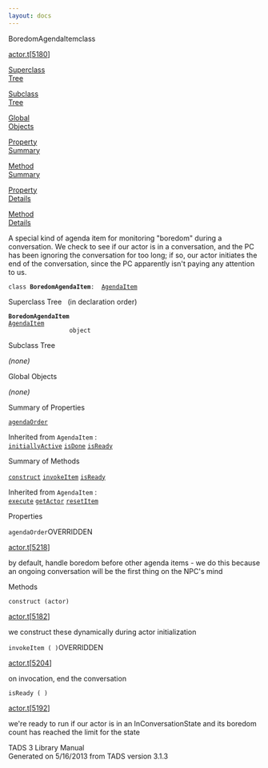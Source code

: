 ```yaml
---
layout: docs
---
```

<span class="title">BoredomAgendaItem</span><span class="type">class</span>

[actor.t](../file/actor.t.html)\[[5180](../source/actor.t.html#5180)\]

[Superclass  
Tree](#_SuperClassTree_)

[Subclass  
Tree](#_SubClassTree_)

[Global  
Objects](#_ObjectSummary_)

[Property  
Summary](#_PropSummary_)

[Method  
Summary](#_MethodSummary_)

[Property  
Details](#_Properties_)

[Method  
Details](#_Methods_)



A special kind of agenda item for monitoring "boredom" during a
conversation. We check to see if our actor is in a conversation, and the
PC has been ignoring the conversation for too long; if so, our actor
initiates the end of the conversation, since the PC apparently isn't
paying any attention to us.

`class `**`BoredomAgendaItem`**` :   `[`AgendaItem`](../object/AgendaItem.html)



<span id="_SuperClassTree_"></span>



<span class="hdln">Superclass Tree</span>   (in declaration order)



**`BoredomAgendaItem`**  
[`AgendaItem`](../object/AgendaItem.html)  
`                 object`  
<span id="_SubClassTree_"></span>



<span class="hdln">Subclass Tree</span>  



*(none)* <span id="_ObjectSummary_"></span>



<span class="hdln">Global Objects</span>  



*(none)* <span id="_PropSummary_"></span>



<span class="hdln">Summary of Properties</span>  



[`agendaOrder`](#agendaOrder)

Inherited from `AgendaItem` :  
[`initiallyActive`](../object/AgendaItem.html#initiallyActive) [`isDone`](../object/AgendaItem.html#isDone) [`isReady`](../object/AgendaItem.html#isReady)

<span id="_MethodSummary_"></span>



<span class="hdln">Summary of Methods</span>  



[`construct`](#construct) [`invokeItem`](#invokeItem) [`isReady`](#isReady)

Inherited from `AgendaItem` :  
[`execute`](../object/AgendaItem.html#execute) [`getActor`](../object/AgendaItem.html#getActor) [`resetItem`](../object/AgendaItem.html#resetItem)

<span id="_Properties_"></span>



<span class="hdln">Properties</span>  



<span id="agendaOrder"></span>

`agendaOrder`<span class="rem">OVERRIDDEN</span>

[actor.t](../file/actor.t.html)\[[5218](../source/actor.t.html#5218)\]



by default, handle boredom before other agenda items - we do this
because an ongoing conversation will be the first thing on the NPC's
mind



<span id="_Methods_"></span>



<span class="hdln">Methods</span>  



<span id="construct"></span>

`construct (actor)`

[actor.t](../file/actor.t.html)\[[5182](../source/actor.t.html#5182)\]



we construct these dynamically during actor initialization



<span id="invokeItem"></span>

`invokeItem ( )`<span class="rem">OVERRIDDEN</span>

[actor.t](../file/actor.t.html)\[[5204](../source/actor.t.html#5204)\]



on invocation, end the conversation



<span id="isReady"></span>

`isReady ( )`

[actor.t](../file/actor.t.html)\[[5192](../source/actor.t.html#5192)\]



we're ready to run if our actor is in an InConversationState and its
boredom count has reached the limit for the state





TADS 3 Library Manual  
Generated on 5/16/2013 from TADS version 3.1.3


